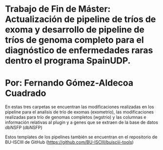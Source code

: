 # Trabajo de Fin de Máster: Actualización de pipeline de tríos de exoma y desarrollo de pipeline de tríos de genoma completo para el diagnóstico de enfermedades raras dentro el programa SpainUDP.

# Por: Fernando Gómez-Aldecoa Cuadrado

En estas tres carpetas se encuentran las modificaciones realizadas en los pipeline para el analisis de trío de exomas (exometrio), las modificaciones realizadas para trío de genomas completos (wgstrio) 
y las columnas e información relativas al plugin y a genes que se extraen de la base de datos dbNSFP (dbNSFP)

Estos templates de los pipelines también se encuentran en el repositorio de BU-ISCIII de GitHub (https://github.com/BU-ISCIII/buisciii-tools)
